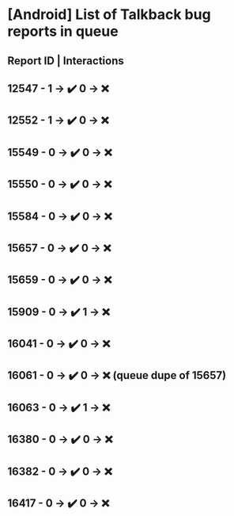 # [Android] List of Talkback bug reports in queue

## Report ID | Interactions

12547 - 1 -> ✔️ 0 -> ❌
---
12552 - 1 -> ✔️ 0 -> ❌
---
15549 - 0 -> ✔️ 0 -> ❌
---
15550 - 0 -> ✔️ 0 -> ❌
---
15584 - 0 -> ✔️ 0 -> ❌
---
15657 - 0 -> ✔️ 0 -> ❌
---
15659 - 0 -> ✔️ 0 -> ❌
---
15909 - 0 -> ✔️ 1 -> ❌
---
16041 - 0 -> ✔️ 0 -> ❌
---
16061 - 0 -> ✔️ 0 -> ❌ (queue dupe of 15657)
---
16063 - 0 -> ✔️ 1 -> ❌
---
16380 - 0 -> ✔️ 0 -> ❌
---
16382 - 0 -> ✔️ 0 -> ❌
---
16417 - 0 -> ✔️ 0 -> ❌
---
